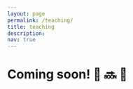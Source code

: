 ```yaml
---
layout: page
permalink: /teaching/
title: teaching
description: 
nav: true
---
```


# **Coming soon!** :construction: :soon: :page_facing_up:

<!---* For now, this page is assumed to be a static description of your courses. You can convert it to a collection similar to `_projects/` so that you can have a dedicated page for each course.

Organize your courses by years, topics, or universities, however you like! -->

